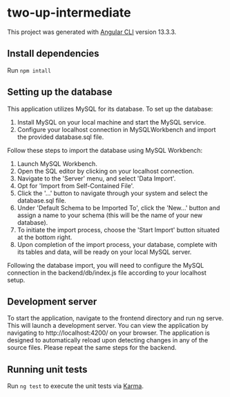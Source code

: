 # two-up-intermediate

This project was generated with [Angular CLI](https://github.com/angular/angular-cli) version 13.3.3.

## Install dependencies

Run `npm intall`

## Setting up the database 
This application utilizes MySQL for its database. To set up the database:

1. Install MySQL on your local machine and start the MySQL service.
2. Configure your localhost connection in MySQLWorkbench and import the provided database.sql file.
   
Follow these steps to import the database using MySQL Workbench:

1. Launch MySQL Workbench.
2. Open the SQL editor by clicking on your localhost connection.
3. Navigate to the 'Server' menu, and select 'Data Import'.
4. Opt for 'Import from Self-Contained File'.
5. Click the '...' button to navigate through your system and select the database.sql file.
6. Under 'Default Schema to be Imported To', click the 'New...' button and assign a name to your schema (this will be the name of your new database).
7. To initiate the import process, choose the 'Start Import' button situated at the bottom right.
8. Upon completion of the import process, your database, complete with its tables and data, will be ready on your local MySQL server.

Following the database import, you will need to configure the MySQL connection in the backend/db/index.js file according to your localhost setup.

## Development server

To start the application, navigate to the frontend directory and run ng serve. This will launch a development server. You can view the application by navigating to http://localhost:4200/ on your browser. The application is designed to automatically reload upon detecting changes in any of the source files. Please repeat the same steps for the backend.

## Running unit tests

Run `ng test` to execute the unit tests via [Karma](https://karma-runner.github.io).
